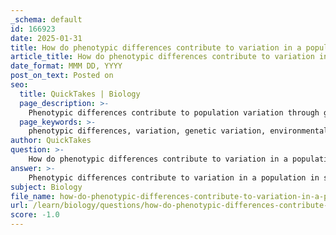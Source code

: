 ```yaml
---
_schema: default
id: 166923
date: 2025-01-31
title: How do phenotypic differences contribute to variation in a population?
article_title: How do phenotypic differences contribute to variation in a population?
date_format: MMM DD, YYYY
post_on_text: Posted on
seo:
  title: QuickTakes | Biology
  page_description: >-
    Phenotypic differences contribute to population variation through genetic diversity, environmental influences, and natural selection, impacting evolution and adaptability.
  page_keywords: >-
    phenotypic differences, variation, genetic variation, environmental influences, natural selection, heritability, fitness, evolution, adaptive traits, population genetics
author: QuickTakes
question: >-
    How do phenotypic differences contribute to variation in a population?
answer: >-
    Phenotypic differences contribute to variation in a population in several significant ways, primarily through the mechanisms of genetic variation, environmental influences, and the processes of natural selection. Here’s a detailed explanation of how these factors interplay:\n\n1. **Genetic Variation**: Phenotypic differences arise from genetic variation among individuals in a population. These variations can be due to mutations, gene flow, and sexual reproduction, which shuffle alleles and create new combinations. For example, in a population of flowers, some may have red petals while others have blue due to differences in their genetic makeup. This genetic diversity is crucial as it provides the raw material for evolution.\n\n2. **Environmental Influences**: The environment can also affect phenotypic traits. Factors such as climate, availability of resources, and interactions with other organisms can lead to variations in traits. For instance, a population of animals may exhibit different fur colors depending on the habitat they occupy—darker fur in shaded areas and lighter fur in open, sunlit areas. This environmental influence can lead to adaptations that enhance survival and reproduction.\n\n3. **Natural Selection**: Variation in phenotypes is essential for the process of natural selection. Individuals with traits that confer advantages in their environment are more likely to survive and reproduce. This leads to differential reproductive success, where advantageous traits become more common in the population over generations. For example, in a population of beetles, those with a coloration that provides better camouflage from predators may survive longer and produce more offspring, thereby increasing the frequency of that coloration in subsequent generations.\n\n4. **Heritability**: Some phenotypic variations are genetically coded and can be passed from parents to offspring. This heritability ensures that beneficial traits can be transmitted through generations, contributing to the evolutionary process. For instance, if a certain trait, such as larger beak size in birds, is advantageous for accessing food, those birds are more likely to reproduce and pass on that trait to their offspring.\n\n5. **Fitness**: The concept of fitness is central to understanding how phenotypic differences contribute to variation. Fitness refers to an individual's ability to survive and reproduce in a given environment. Traits that enhance fitness will be favored by natural selection, leading to an increase in their prevalence in the population. For example, in a population of fish, those with faster swimming speeds may escape predators more effectively, leading to higher survival rates and more offspring.\n\nIn summary, phenotypic differences contribute to variation in a population by providing the genetic and environmental basis for traits that can be selected for or against through natural selection. This variation is essential for the adaptability and evolution of species over time.
subject: Biology
file_name: how-do-phenotypic-differences-contribute-to-variation-in-a-population.md
url: /learn/biology/questions/how-do-phenotypic-differences-contribute-to-variation-in-a-population
score: -1.0
---
```


&nbsp;